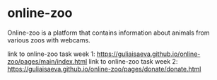 # online-zoo
 Online-zoo is a platform that contains information about animals from various zoos with webcams.

 link to online-zoo task week 1: https://guliaisaeva.github.io/online-zoo/pages/main/index.html
  link to online-zoo task week 2: https://guliaisaeva.github.io/online-zoo/pages/donate/donate.html